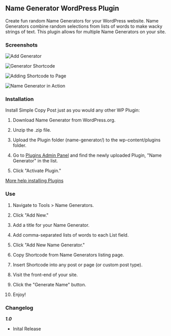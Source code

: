 ## Name Generator WordPress Plugin ##

Create fun random Name Generators for your WordPress website.  Name Generators combine random selections from lists of words to make wacky strings of text.  This plugin allows for multiple Name Generators on your site.

### Screenshots ###

![Add Generator](https://raw.github.com/johnregan3/name-generator/master/assets/screenshot-01.png "Add Generator")

![Generator Shortcode](https://raw.github.com/johnregan3/name-generator/master/assets/screenshot-02.png "Generator Shortcode")

![Adding Shortcode to Page](https://raw.github.com/johnregan3/name-generator/master/assets/screenshot-03.png "Adding Shortcode to Page")

![Name Generator in Action](https://raw.github.com/johnregan3/name-generator/master/assets/screenshot-04.png "Name Generator in Action")

### Installation

Install Simple Copy Post just as you would any other WP Plugin:

1.  Download Name Generator from WordPress.org.

2.  Unzip the .zip file.

3.  Upload the Plugin folder (name-generator/) to the wp-content/plugins folder.

4. Go to [Plugins Admin Panel](http://codex.wordpress.org/Administration_Panels#Plugins "Plugins Admin Panel") and find the newly uploaded Plugin, "Name Generator" in the list.

5. Click "Activate Plugin."

[More help installing Plugins](http://codex.wordpress.org/Managing_Plugins#Installing_Plugins "WordPress Codex: Installing Plugins")

### Use ###

1.  Navigate to Tools > Name Generators.

2.  Click "Add New."

3.  Add a title for your Name Generator.

4.  Add comma-separated lists of words to each List field.

5.  Click "Add New Name Generator."

6.  Copy Shortcode from Name Generators listing page.

7.  Insert Shortcode into any post or page (or custom post type).

8.  Visit the front-end of your site.

9.  Click the "Generate Name" button.

10.  Enjoy!

### Changelog ###

***1.0***
* Inital Release